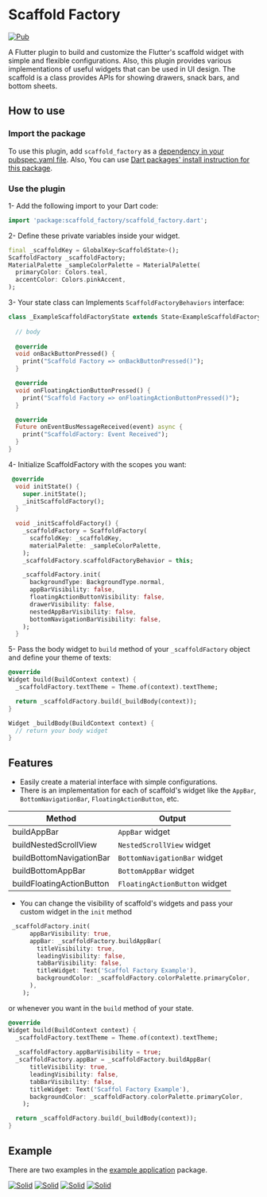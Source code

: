 # Scaffold Factory

[![Pub](https://img.shields.io/pub/v/scaffold_factory.svg)](https://pub.dartlang.org/packages/scaffold_factory)

A Flutter plugin to build and customize the Flutter's scaffold widget with simple and flexible configurations. Also, this plugin provides various implementations of useful widgets that can be used in UI design. The scaffold is a class provides APIs for showing drawers, snack bars, and bottom sheets. 

## How to use
### Import the package
To use this plugin, add ``scaffold_factory`` as a [dependency in your pubspec.yaml file][dependency]. Also, You can use [Dart packages' install instruction for this package][scaffold_factory_dart_packages].

### Use the plugin
1- Add the following import to your Dart code:

```dart
import 'package:scaffold_factory/scaffold_factory.dart';
```
2- Define these private variables inside your widget.

```dart
final _scaffoldKey = GlobalKey<ScaffoldState>();
ScaffoldFactory _scaffoldFactory;
MaterialPalette _sampleColorPalette = MaterialPalette(
  primaryColor: Colors.teal,
  accentColor: Colors.pinkAccent,
);
```

3- Your state class can Implements ``ScaffoldFactoryBehaviors`` interface:

```dart
class _ExampleScaffoldFactoryState extends State<ExampleScaffoldFactory> implements ScaffoldFactoryBehaviors {
  
  // body
 
  @override
  void onBackButtonPressed() {
    print("Scaffold Factory => onBackButtonPressed()");
  }

  @override
  void onFloatingActionButtonPressed() {
    print("Scaffold Factory => onFloatingActionButtonPressed()");
  }

  @override
  Future onEventBusMessageReceived(event) async {
    print("ScaffoldFactory: Event Received");
  }
}    
```

4- Initialize ScaffoldFactory with the scopes you want:

```dart
 @override
  void initState() {
    super.initState();
    _initScaffoldFactory();
  }
  
  void _initScaffoldFactory() {
    _scaffoldFactory = ScaffoldFactory(
      scaffoldKey: _scaffoldKey,
      materialPalette: _sampleColorPalette,
    );
    _scaffoldFactory.scaffoldFactoryBehavior = this;

    _scaffoldFactory.init(
      backgroundType: BackgroundType.normal,
      appBarVisibility: false,
      floatingActionButtonVisibility: false,
      drawerVisibility: false,
      nestedAppBarVisibility: false,
      bottomNavigationBarVisibility: false,
    );
  }
```

5- Pass the body widget to ``build`` method of your ``_scaffoldFactory`` object and define your theme of texts:

```dart
@override
Widget build(BuildContext context) {
  _scaffoldFactory.textTheme = Theme.of(context).textTheme;

  return _scaffoldFactory.build(_buildBody(context));
}

Widget _buildBody(BuildContext context) {
  // return your body widget    
}

```

## Features

* Easily create a material interface with simple configurations.
* There is an implementation for each of scaffold's widget like the ``AppBar``, ``BottomNavigationBar``, ``FloatingActionButton``, etc.

| Method | Output |
| ------ | ------ |
| buildAppBar | `AppBar` widget |
| buildNestedScrollView | `NestedScrollView` widget |
| buildBottomNavigationBar | `BottomNavigationBar` widget |
| buildBottomAppBar | `BottomAppBar` widget |
| buildFloatingActionButton | `FloatingActionButton` widget |

* You can change the visibility of scaffold's widgets and pass your custom widget in the ``init`` method 
```dart
 _scaffoldFactory.init(
      appBarVisibility: true,
      appBar: _scaffoldFactory.buildAppBar(
        titleVisibility: true,
        leadingVisibility: false,
        tabBarVisibility: false,
        titleWidget: Text('Scaffol Factory Example'),
        backgroundColor: _scaffoldFactory.colorPalette.primaryColor,
      ),
    );
```
or whenever you want in the ``build`` method of your state.
```dart
@override
Widget build(BuildContext context) {
  _scaffoldFactory.textTheme = Theme.of(context).textTheme;
  
  _scaffoldFactory.appBarVisibility = true;
  _scaffoldFactory.appBar = _scaffoldFactory.buildAppBar(
      titleVisibility: true,
      leadingVisibility: false,
      tabBarVisibility: false,
      titleWidget: Text('Scaffol Factory Example'),
      backgroundColor: _scaffoldFactory.colorPalette.primaryColor,
    );

  return _scaffoldFactory.build(_buildBody(context));
}
```

## Example
There are two examples in the [example application][example] package. 

[![Solid](http://www.erfanjazebnikoo.com/downloads/scaffold_factory/scaffold_factory_example1_lq.jpg)](http://www.erfanjazebnikoo.com/downloads/scaffold_factory/scaffold_factory_example1_hq.jpg)
[![Solid](http://www.erfanjazebnikoo.com/downloads/scaffold_factory/scaffold_factory_catalog_lq.jpg)](http://www.erfanjazebnikoo.com/downloads/scaffold_factory/scaffold_factory_catalog_hq.jpg)
[![Solid](http://www.erfanjazebnikoo.com/downloads/scaffold_factory/scaffold_factory_bnb_lq.jpg)](http://www.erfanjazebnikoo.com/downloads/scaffold_factory/scaffold_factory_bnb_hq.jpg)
[![Solid](http://www.erfanjazebnikoo.com/downloads/scaffold_factory/scaffold_factory_ab_lq.jpg)](http://www.erfanjazebnikoo.com/downloads/scaffold_factory/scaffold_factory_ab_hq.jpg)

[dependency]:<https://flutter.io/docs/development/packages-and-plugins/using-packages>
[scaffold_factory_dart_packages]:<https://pub.dartlang.org/packages/scaffold_factory#-installing-tab->
[example]:<https://github.com/erfanjazebnikoo/scaffold_factory/tree/master/example>
